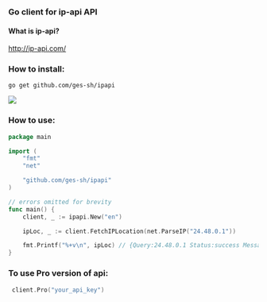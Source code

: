 ### Go client for ip-api API 

#### What is ip-api? 
http://ip-api.com/

### How to install:
`go get github.com/ges-sh/ipapi`

[![](https://godoc.org/github.com/nathany/looper?status.svg)](https://godoc.org/github.com/ges-sh/ipapi)


### How to use:
```go
package main

import (
	"fmt"
	"net"

	"github.com/ges-sh/ipapi"
)

// errors omitted for brevity
func main() {
	client, _ := ipapi.New("en")

	ipLoc, _ := client.FetchIPLocation(net.ParseIP("24.48.0.1"))

	fmt.Printf("%+v\n", ipLoc) // {Query:24.48.0.1 Status:success Message: Country:Canada CountryCode:CA Region:QC RegionName:Quebec City:Vaudreuil-Dorion Zip:H9X Lat:45.4 Lon:-73.9333 Timezone:America/Toronto ISP:Le Groupe Videotron Ltee Org:Videotron Ltee AS:AS5769 Videotron Telecom Ltee}
}
```
 
 ### To use Pro version of api:
 ```go
  client.Pro("your_api_key")
 ```
